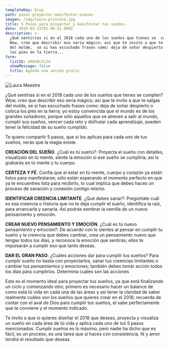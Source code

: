 ```yaml
---
templateKey: blog
path: pasos-proyectar-manifestar-suenos
imagen: /img/laura-princesa.jpg
title: 5 Pasos para proyectar y manifestar tus sueños.
date: 2018-03-31T01:46:21.000Z
description: >-
  ¿Qué sentirías si en el 2018 cada uno de los sueños que tienes se  cumplen?
  Wow, creo que describir eso sería mágico; así que te invito a que te salgas
  del molde,  se si has escuchado frases como: deja de soñar despierto o coloca
  los pies en la tierra...
form:
  listID: e0650c513d
  showMessage: false
  title: Agenda una sesión gratis
---
```

![Laura Maestre](/img/laura-princesa.jpg)

¿Qué sentirías si en el 2018 cada uno de los sueños que tienes se cumplen? Wow, creo que describir eso sería mágico; así que te invito a que te salgas del molde, se si has escuchado frases como: deja de soñar despierto o coloca los pies en la tierra; yo estoy convencida que el mundo es de los grandes soñadores, porque sólo aquellos que se atreven a salir al mundo, cumplir sus sueños, vencer cada reto y disfrutar cada aprendizaje, pueden tener la felicidad de su sueño cumplido.

Te quiero compartir 5 pasos, que si los aplicas para cada uno de tus sueños, verás que la magia existe.

**CREACIÓN DEL SUEÑO**. ¿Cuál es tú sueño?: Proyecta el sueño con detalles, visualízalo en tú mente, siente la emoción si ese sueño se cumpliría; así lo grabarás en tú mente y tu cuerpo.

**CERTEZA Y FÉ.** Confía que al estar en tú mente, cuerpo y corazón ya están listos para manifestarse; sólo están esperando el momento perfecto en que ya te encuentres lista para recibirlo, lo cual implica que debes haces un proceso de sanación y conexión contigo mismo.

**IDENTIFICAR CREENCIA LIMITANTE**. ¿Qué debes sanar?: Pregúntate cuál es esa creencia o historia que no te deja cumplir el sueño, identifica la raíz, para arrancarla y sanarla. Así podrás sembrar la semilla de un nuevo pensamiento y emoción.

**CREAR NUEVO PENSAMIENTO Y EMOCIÓN**. ¿Cuál es tú nuevo pensamiento y emoción?: De acuerdo con lo sientes al pensar en cumplir tu sueño y la creencia que debes cambiar, crea un pensamiento nuevo que tengas todos los días, y reconoce la emoción que sentirás; ellos te impulsarán a cumplir eso que tanto deseas.

**DAR EL GRAN PASO**: ¿Cuáles acciones dar para cumplir tus sueños? Para cumplir sueño no basta con proyectarlos, sanar tus creencias limitantes o cambiar tus pensamientos y emociones; también debes tomár acción todos los días para cumplirlos. Determina cuáles son las acciones

Este es el momento ideal para proyectar tus sueños, ya que está finalizando un ciclo y comenzando otro; primero es necesario hacer un balance de como está tú vida en cada una de las áreas y así tener la claridad de saber realmente cuáles son los sueños que quieres crear en el 2018; recuerda de contar con el aval de Dios para cumplir tus sueños, el sabe perfectamente que te conviene y el momento indicado.

Te invito a que si quieres diseñar el 2018 que deseas, proyecta y visualiza un sueño en cada área de tú vida y aplica cada uno de los 5 pasos mencionados. Cumplir sueños es lo máximo, pero nadie ha dicho que es fácil, es un proceso, es una tarea que si haces con consistencia, fé y amor tendrá el resultado que deseas.
